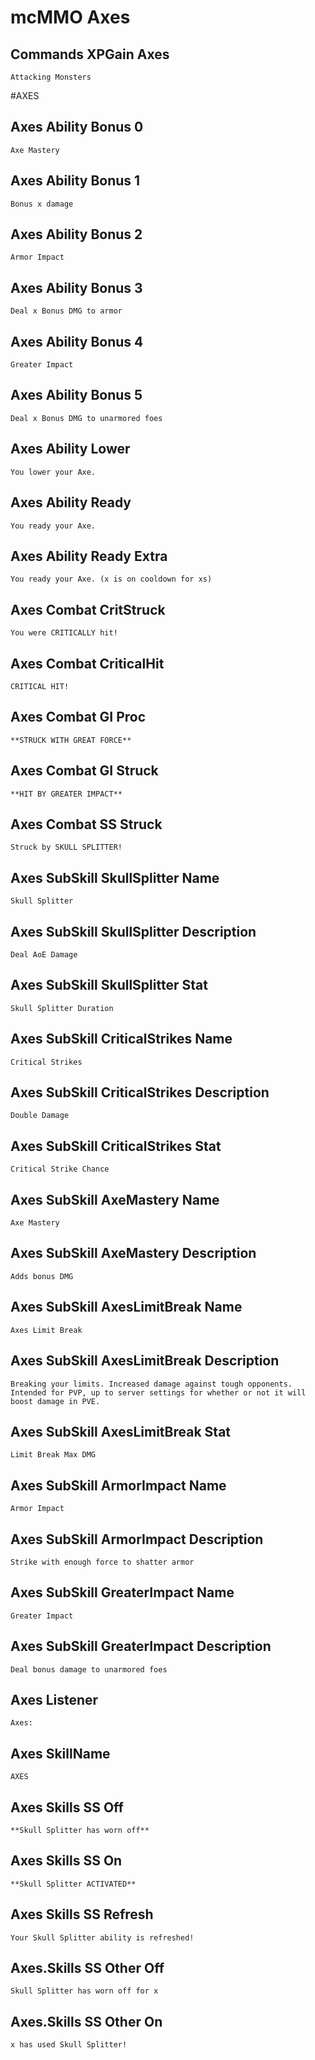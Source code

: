 # mcMMO Axes

## Commands XPGain Axes

```
Attacking Monsters
```



#AXES
## Axes Ability Bonus 0

```
Axe Mastery
```

## Axes Ability Bonus 1

```
Bonus x damage
```

## Axes Ability Bonus 2

```
Armor Impact
```

## Axes Ability Bonus 3

```
Deal x Bonus DMG to armor
```

## Axes Ability Bonus 4

```
Greater Impact
```

## Axes Ability Bonus 5

```
Deal x Bonus DMG to unarmored foes
```

## Axes Ability Lower

```
You lower your Axe.
```

## Axes Ability Ready

```
You ready your Axe.
```

## Axes Ability Ready Extra

```
You ready your Axe. (x is on cooldown for xs)
```

## Axes Combat CritStruck

```
You were CRITICALLY hit!
```

## Axes Combat CriticalHit

```
CRITICAL HIT!
```

## Axes Combat GI Proc

```
**STRUCK WITH GREAT FORCE**
```

## Axes Combat GI Struck

```
**HIT BY GREATER IMPACT**
```

## Axes Combat SS Struck

```
Struck by SKULL SPLITTER!
```

## Axes SubSkill SkullSplitter Name

```
Skull Splitter
```

## Axes SubSkill SkullSplitter Description

```
Deal AoE Damage
```

## Axes SubSkill SkullSplitter Stat

```
Skull Splitter Duration
```

## Axes SubSkill CriticalStrikes Name

```
Critical Strikes
```

## Axes SubSkill CriticalStrikes Description

```
Double Damage
```

## Axes SubSkill CriticalStrikes Stat

```
Critical Strike Chance
```

## Axes SubSkill AxeMastery Name

```
Axe Mastery
```

## Axes SubSkill AxeMastery Description

```
Adds bonus DMG
```

## Axes SubSkill AxesLimitBreak Name

```
Axes Limit Break
```

## Axes SubSkill AxesLimitBreak Description

```
Breaking your limits. Increased damage against tough opponents. Intended for PVP, up to server settings for whether or not it will boost damage in PVE.
```

## Axes SubSkill AxesLimitBreak Stat

```
Limit Break Max DMG
```

## Axes SubSkill ArmorImpact Name

```
Armor Impact
```

## Axes SubSkill ArmorImpact Description

```
Strike with enough force to shatter armor
```

## Axes SubSkill GreaterImpact Name

```
Greater Impact
```

## Axes SubSkill GreaterImpact Description

```
Deal bonus damage to unarmored foes
```

## Axes Listener

```
Axes:
```

## Axes SkillName

```
AXES
```

## Axes Skills SS Off

```
**Skull Splitter has worn off**
```

## Axes Skills SS On

```
**Skull Splitter ACTIVATED**
```

## Axes Skills SS Refresh

```
Your Skull Splitter ability is refreshed!
```

## Axes.Skills SS Other Off

```
Skull Splitter has worn off for x
```

## Axes.Skills SS Other On

```
x has used Skull Splitter!
```


